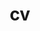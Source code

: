 ---
layout: default
permalink: /cv/
title: cv
nav: true
nav_order: 4
redirect_to: /assets/pdf/2023_CV_SKOUTNEV.pdf
---